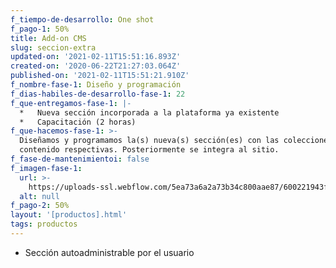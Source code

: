 ```yaml
---
f_tiempo-de-desarrollo: One shot
f_pago-1: 50%
title: Add-on CMS
slug: seccion-extra
updated-on: '2021-02-11T15:51:16.893Z'
created-on: '2020-06-22T21:27:03.064Z'
published-on: '2021-02-11T15:51:21.910Z'
f_nombre-fase-1: Diseño y programación
f_dias-habiles-de-desarrollo-fase-1: 22
f_que-entregamos-fase-1: |-
  *   Nueva sección incorporada a la plataforma ya existente
  *   Capacitación (2 horas)
f_que-hacemos-fase-1: >-
  Diseñamos y programamos la(s) nueva(s) sección(es) con las colecciones de
  contenido respectivas. Posteriormente se integra al sitio.
f_fase-de-mantenimientoi: false
f_imagen-fase-1:
  url: >-
    https://uploads-ssl.webflow.com/5ea73a6a2a73b34c800aae87/600221943f13767943a3875c_undraw_Data_points_re_vkpq.svg
  alt: null
f_pago-2: 50%
layout: '[productos].html'
tags: productos
---
```


*   Sección autoadministrable por el usuario
